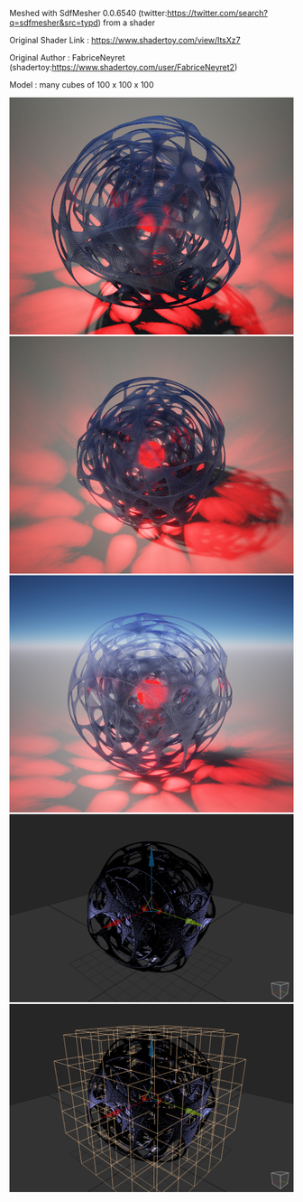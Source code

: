 Meshed with SdfMesher 0.0.6540 (twitter:https://twitter.com/search?q=sdfmesher&src=typd) from a shader

Original Shader Link : https://www.shadertoy.com/view/ltsXz7

Original Author : FabriceNeyret  (shadertoy:https://www.shadertoy.com/user/FabriceNeyret2)

Model : many cubes of 100 x 100 x 100

![Pic0](0.png)
![Pic1](1.png)
![Pic2](2.png)
![Pic3](3.png)
![Pic4](4.png)

